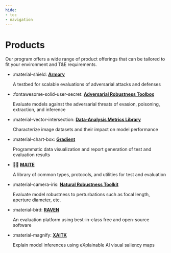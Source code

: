```yaml
---
hide:
- toc
- navigation
---
```


# Products

Our program offers a wide range of product offerings that can be tailored to fit your environment and T&E requirements. 

<div class="grid cards" markdown>

-   :material-shield: [**Armory**](armory.md)

    A testbed for scalable evaluations of adversarial attacks and defenses

-   :fontawesome-solid-user-secret: [**Adversarial Robustness Toolbox**](art.md)

    Evaluate models against the adversarial threats of evasion, poisoning, extraction, and inference

-   :material-vector-intersection: [**Data-Analysis Metrics Library**](daml.md)

    Characterize image datasets and their impact on model performance

-   :material-chart-box: [**Gradient**](gradient.md)

    Programmatic data visualization and report generation of test and evaluation results

-   :pirate_flag: [**MAITE**](maite.md)

    A library of common types, protocols, and utilities for test and evaluation

-   :material-camera-iris: [**Natural Robustness Toolkit**](nrtk.md)

    Evaluate model robustness to perturbations such as focal length, aperture diameter, etc.

-   :material-bird: [**RAVEN**](raven.md)

    An evaluation platform using best-in-class free and open-source software

-   :material-magnify: [**XAITK**](xaitk.md)

    Explain model inferences using eXplainable AI visual saliency maps

</div>
